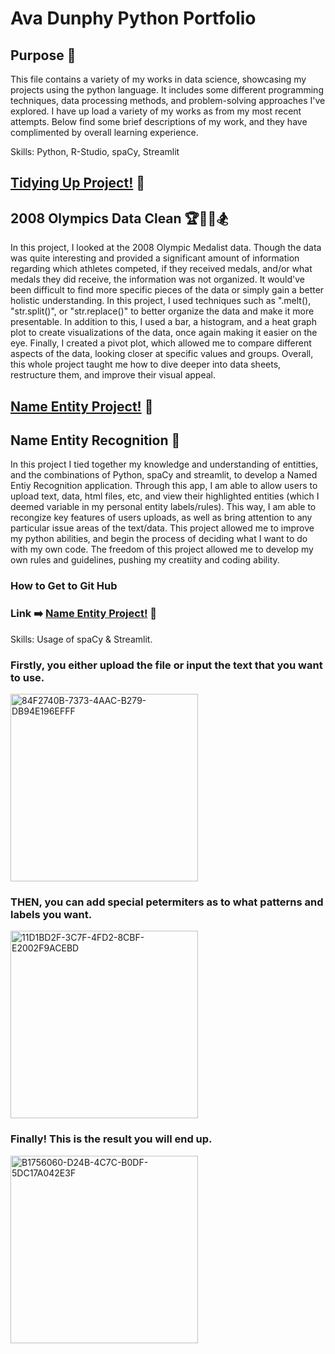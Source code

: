 # Ava Dunphy Python Portfolio 
## Purpose 🔨
This file contains a variety of my works in data science, showcasing my projects using the python language. It includes some different programming techniques, data processing methods, and problem-solving approaches I've explored. I have up load a variety of my works as from my most recent attempts. Below find some brief descriptions of my work, and they have complimented by overall learning experience. 

Skills: Python, R-Studio, spaCy, Streamlit


## [Tidying Up Project!](https://github.com/AvaDunphy/Dunphy-Python-Portfolio/tree/main/Tidy%20Up%20Project) 🧹
## 2008 Olympics Data Clean 🏆🧗‍♀️🏂
In this project, I looked at the 2008 Olympic Medalist data. Though the data was quite interesting and provided a significant amount of information regarding which athletes competed, if they received medals, and/or what medals they did receive, the information was not organized. It would've been difficult to find more specific pieces of the data or simply gain a better holistic understanding. In this project, I used techniques such as ".melt(), "str.split()", or "str.replace()" to better organize the data and make it more presentable. In addition to this, I used a bar, a histogram, and a heat graph plot to create visualizations of the data, once again making it easier on the eye. Finally, I created a pivot plot, which allowed me to compare different aspects of the data, looking closer at specific values and groups. Overall, this whole project taught me how to dive deeper into data sheets, restructure them, and improve their visual appeal. 


## [Name Entity Project!](https://github.com/AvaDunphy/Dunphy-Python-Portfolio/tree/main/NERStreamlitApp) 👋
## Name Entity Recognition 📸
In this project I tied together my knowledge and understanding of entitties, and the combinations of Python, spaCy and streamlit, to develop a Named Entiy Recognition application. Through this app, I am able to allow users to upload text, data, html files, etc, and view their highlighted entities (which I deemed variable in my personal entity labels/rules). This way, I am able to recongize key features of users uploads, as well as bring attention to any particular issue areas of the text/data. This project allowed me to improve my python abilities, and begin the process of deciding what I want to do with my own code. The freedom of this project allowed me to develop my own rules and guidelines, pushing my creatiity and coding ability.

### How to Get to Git Hub 
### Link ➡️ [Name Entity Project!](http://localhost:8501/ ) 👋

Skills: Usage of spaCy & Streamlit. 

### Firstly, you either upload the file or input the text that you want to use. 
<img width="300" alt="84F2740B-7373-4AAC-B279-DB94E196EFFF" src="https://github.com/user-attachments/assets/4834a88d-061e-440a-bbd8-2bd3d08b1133" />

### THEN, you can add special petermiters as to what patterns and labels you want.
<img width="300" alt="11D1BD2F-3C7F-4FD2-8CBF-E2002F9ACEBD" src="https://github.com/user-attachments/assets/ab0897c3-ec6c-4d90-8c21-ab872a62f9fa" />

### Finally! This is the result you will end up.
<img width="300" alt="B1756060-D24B-4C7C-B0DF-5DC17A042E3F" src="https://github.com/user-attachments/assets/efee819b-9404-42a3-bb24-6a022aa0c0eb" />




